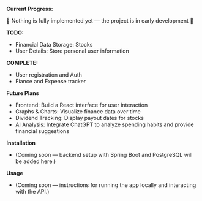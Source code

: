 **Current Progress:**

🚧 Nothing is fully implemented yet — the project is in early development 🚧

**TODO:**
  - Financial Data Storage: Stocks
  - User Details: Store personal user information

**COMPLETE:**
  - User registration and Auth
  - Fiance and Expense tracker

**Future Plans**
  - Frontend: Build a React interface for user interaction
  - Graphs & Charts: Visualize finance data over time
  - Dividend Tracking: Display payout dates for stocks
  - AI Analysis: Integrate ChatGPT to analyze spending habits and provide financial suggestions

**Installation**
  - (Coming soon — backend setup with Spring Boot and PostgreSQL will be added here.)

**Usage**
  - (Coming soon — instructions for running the app locally and interacting with the API.)
